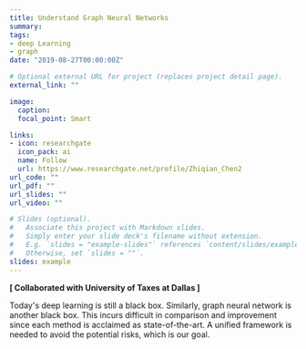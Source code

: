 ```yaml
---
title: Understand Graph Neural Networks
summary: 
tags:
- deep Learning
- graph
date: "2019-08-27T00:00:00Z"

# Optional external URL for project (replaces project detail page).
external_link: ""

image:
  caption: 
  focal_point: Smart

links:
- icon: researchgate
  icon_pack: ai
  name: Follow
  url: https://www.researchgate.net/profile/Zhiqian_Chen2
url_code: ""
url_pdf: ""
url_slides: ""
url_video: ""

# Slides (optional).
#   Associate this project with Markdown slides.
#   Simply enter your slide deck's filename without extension.
#   E.g. `slides = "example-slides"` references `content/slides/example-slides.md`.
#   Otherwise, set `slides = ""`.
slides: example
---
```

**[ Collaborated with University of Taxes at Dallas ]**

Today's deep learning is still a black box. Similarly, graph neural network is another black box. This incurs difficult in comparison and improvement since each method is acclaimed as state-of-the-art. A unified framework is needed to avoid the potential risks, which is our goal. 
